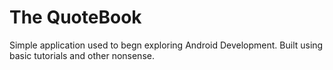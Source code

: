# The QuoteBook
Simple application used to begn exploring Android Development. Built using basic tutorials and other nonsense.
